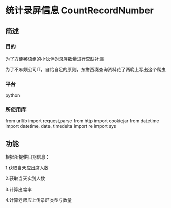# 统计录屏信息 CountRecordNumber

## 简述

### 目的
为了方便英语组的小伙伴对录屏数量进行查缺补漏
  
为了不麻烦公司IT，自给自足的原则，东拼西凑查询资料花了两晚上写出这个爬虫
### 平台
python
### 所使用库
from urllib import request,parse
from http import cookiejar
from datetime import datetime, date, timedelta
import re
import sys
## 功能 
根据所提供日期信息：
 
1.获取当天应出席人数
 
2.获取当天实到人数
 
3.计算出席率
 
4.计算老师应上传录屏类型与数量
